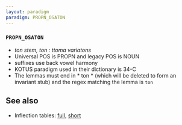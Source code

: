```yaml
---
layout: paradigm
paradigm: PROPN_OSATON
---
```

### ` PROPN_OSATON `

* _ton stem, ton : ttoma variatons_
* Universal POS is PROPN and legacy POS is NOUN
* suffixes use back vowel harmony
* KOTUS paradigm used in their dictionary is 34-C
* The lemmas must end in * ton * (which will be deleted to form an invariant stub) and the regex matching the lemma is ` ton `

## See also

* Inflection tables: [full](gen/O/Osaton.html), [short](gen/O/Osaton_wikt.html)

